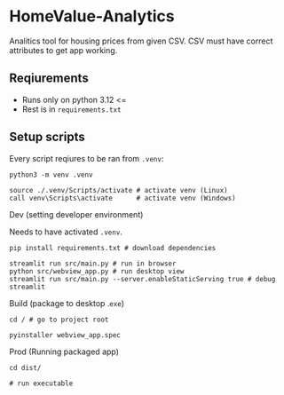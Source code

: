 # HomeValue-Analytics

Analitics tool for housing prices from given CSV. CSV must have correct attributes to get app working.

## Reqiurements

* Runs only on python 3.12 <=
* Rest is in `requirements.txt`

## Setup scripts

Every script reqiures to be ran from `.venv`:

```shell
python3 -m venv .venv

source ./.venv/Scripts/activate # activate venv (Linux)
call venv\Scripts\activate      # activate venv (Windows)
```

Dev (setting developer environment)

Needs to have activated `.venv`.

```shell
pip install requirements.txt # download dependencies

streamlit run src/main.py # run in browser
python src/webview_app.py # run desktop view
streamlit run src/main.py --server.enableStaticServing true # debug streamlit
```

Build (package to desktop .`exe`)

```shell
cd / # go to project root

pyinstaller webview_app.spec
```

Prod (Running packaged app)

```shell
cd dist/

# run executable
```
